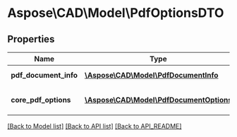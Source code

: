 # Aspose\CAD\Model\PdfOptionsDTO

## Properties
Name | Type | Description | Notes
------------ | ------------- | ------------- | -------------
**pdf_document_info** | [**\Aspose\CAD\Model\PdfDocumentInfo**](PdfDocumentInfo.md) | Document metadata | [optional] 
**core_pdf_options** | [**\Aspose\CAD\Model\PdfDocumentOptions**](PdfDocumentOptions.md) | Core PDF rendering options | [optional] 

[[Back to Model list]](API_README.md#documentation-for-models) [[Back to API list]](API_README.md#documentation-for-api-endpoints) [[Back to API_README]](API_README.md)

